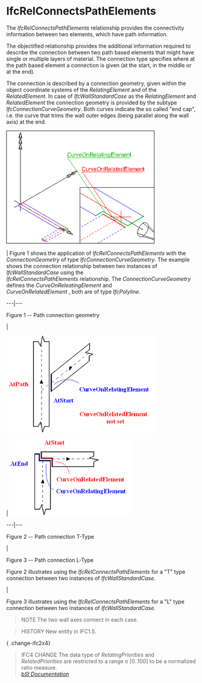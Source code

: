 IfcRelConnectsPathElements
==========================
The _IfcRelConnectsPathElements_ relationship provides the connectivity
information between two elements, which have path information.  
  
The objectified relationship provides the additional information required to
describe the connection between two path based elements that might have single
or multiple layers of material. The connection type specifies where at the
path based element a connection is given (at the start, in the middle or at
the end).  
  
The connection is described by a connection geometry, given within the object
coordinate systems of the _RelatingElement_ and of the _RelatedElement_. In
case of _IfcWallStandardCase_ as the _RelatingElement_ and _RelatedElement_
the connection geometry is provided by the subtype
_IfcConnectionCurveGeometry_. Both curves indicate the so called "end cap",
i.e. the curve that trims the wall outer edges (being parallel along the wall
axis) at the end.  
  
  
  
![wall connection](figures/ifcrelconnectspathelements-fig1.png)  
  
| Figure 1 shows the application of _IfcRelConnectsPathElements_ with the
_ConnectionGeometry_ of type _IfcConnectionCurveGeometry_. The example shows
the connection relationship between two instances of _IfcWallStandardCase_
using the  
_IfcRelConnectsPathElements_ relationship. The _ConnectionCurveGeometry_
defines the _CurveOnReleatingElement_ and  
_CurveOnRelatedElement_ , both are of type _IfcPolyline_.  
  
---|---  
  
  
  

Figure 1 -- Path connection geometry

  
  
|  
  
  
  
  
  
  
  
![wall connection](figures/ifcrelconnectspathelements-fig3.png)  
  
|  ![wall connection](figures/ifcrelconnectspathelements-fig2.png)  
  
  
---|---  
  
  
  

Figure 2 -- Path connection T-Type

  
  
|  

Figure 3 -- Path connection L-Type

  
  
  
  
  
  

Figure 2 illustrates using the _IfcRelConnectsPathElements_ for a "T" type
connection between two instances of _IfcWallStandardCase_.

  
  
|  

Figure 3 illustrates using the _IfcRelConnectsPathElements_ for a "L" type
connection between two instances of _IfcWallStandardCase_.

  
  
  
  
  
  
> NOTE  The two wall axes connect in each case.  
  
  
  
> HISTORY  New entity in IFC1.5.  
  
{ .change-ifc2x4}  
> IFC4 CHANGE  The data type of _RelatingPriorities_ and _RelatedPriorities_
> are restricted to a range o [0..100] to be a normalized ratio measure.  
[ _bSI
Documentation_](https://standards.buildingsmart.org/IFC/DEV/IFC4_2/FINAL/HTML/schema/ifcsharedbldgelements/lexical/ifcrelconnectspathelements.htm)


